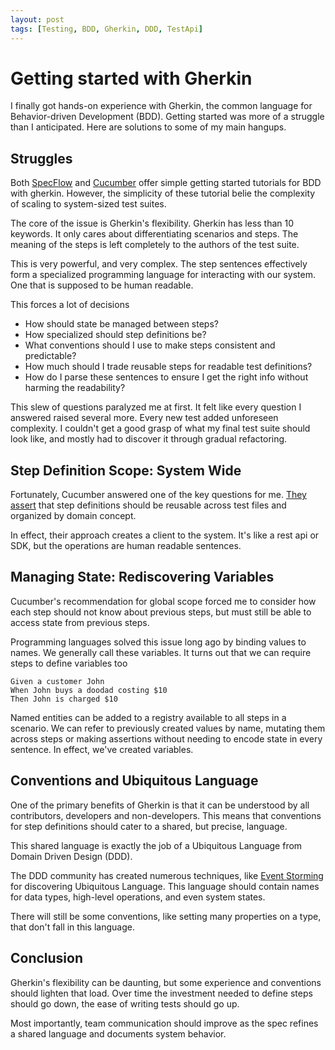 ```yaml
---
layout: post
tags: [Testing, BDD, Gherkin, DDD, TestApi]
---
```


# Getting started with Gherkin 

I finally got hands-on experience with Gherkin, the common language for Behavior-driven Development (BDD). Getting started was more of a struggle than I anticipated. Here are solutions to some of my main hangups.

## Struggles

Both [SpecFlow](https://specflow.org/) and [Cucumber](https://cucumber.io/docs/guides/10-minute-tutorial) offer simple getting started tutorials for BDD with gherkin.
However, the simplicity of these tutorial belie the complexity of scaling to system-sized test suites.

The core of the issue is Gherkin's flexibility. Gherkin has less than 10 keywords. It only cares about differentiating scenarios and steps. The meaning of the steps is left completely to the authors of the test suite.

This is very powerful, and very complex. The step sentences effectively form a specialized programming language for interacting with our system. One that is supposed to be human readable.

This forces a lot of decisions
- How should state be managed between steps?
- How specialized should step definitions be?
- What conventions should I use to make steps consistent and predictable?
- How much should I trade reusable steps for readable test definitions?
- How do I parse these sentences to ensure I get the right info without harming the readability?

This slew of questions paralyzed me at first. It felt like every question I answered raised several more. Every new test added unforeseen complexity. I couldn't get a good grasp of what my final test suite should look like, and mostly had to discover it through gradual refactoring.

## Step Definition Scope: System Wide

Fortunately, Cucumber answered one of the key questions for me. [They assert](https://cucumber.io/docs/guides/anti-patterns) that step definitions should be reusable across test files and organized by domain concept.

In effect, their approach creates a client to the system. It's like a rest api or SDK, but the operations are human readable sentences.

## Managing State: Rediscovering Variables

Cucumber's recommendation for global scope forced me to consider how each step should not know about previous steps, but must still be able to access state from previous steps.

Programming languages solved this issue long ago by binding values to names. We generally call these variables.
It turns out that we can require steps to define variables too

```gherkin
Given a customer John
When John buys a doodad costing $10
Then John is charged $10
```

Named entities can be added to a registry available to all steps in a scenario. We can refer to previously created values by name, mutating them across steps or making assertions without needing to encode state in every sentence. In effect, we've created variables.

## Conventions and Ubiquitous Language

One of the primary benefits of Gherkin is that it can be understood by all contributors, developers and non-developers. This means that conventions for step definitions should cater to a shared, but precise, language.

This shared language is exactly the job of a Ubiquitous Language from Domain Driven Design (DDD). 

The DDD community has created numerous techniques, like [Event Storming](https://www.eventstorming.com/) for discovering Ubiquitous Language. This language should contain names for data types, high-level operations, and even system states.

There will still be some conventions, like setting many properties on a type, that don't fall in this language.

## Conclusion

Gherkin's flexibility can be daunting, but some experience and conventions should lighten that load. Over time the investment needed to define steps should go down, the ease of writing tests should go up.

Most importantly, team communication should improve as the spec refines a shared language and documents system behavior.

